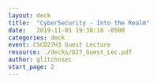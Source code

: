 ```yaml
---
layout: deck
title:  "CyberSecurity - Into the Realm"
date:   2019-11-01 19:38:18 -0500
categories: deck
event: CSCD27H3 Guest Lecture
resource: ./decks/D27_Guest_Lec.pdf
author: glitchnsec
start_page: 2
---
```

